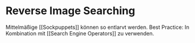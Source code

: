 # Reverse Image Searching

Mittelmäßige [[Sockpuppets]] können so entlarvt werden.
Best Practice: In Kombination mit [[Search Engine Operators]] zu verwenden.
